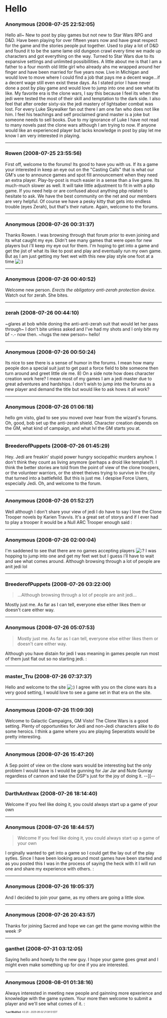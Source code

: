 # Hello

### **Anonymous** (2008-07-25 22:52:05)

Hello all~
New to post by play games but not new to Star Wars RPG and D&D. Have been playing for over fifteen years now and have great respect for the game and the stories people put together. Used to play a lot of D&D and found it to be the same lame old dungeon crawl every time we made up characters and got everything on the way. Turned to Star Wars due to its expansive settings and unlimited possibillities.
A little about me is that I am a father to a four month old little girl who already ahs me wrapped around her finger and have been married for five years now. Live in Michigan and would love to move where I could find a job that pays me a decent wage...if a decent wage still even exist these days.
As I stated prior I have never done a post by play game and would love to jump into one and see what its like. My favorite era is the clone wars, I say this because I feel its when the jedi were tested the most of their skill and temptation to the dark side. I also feel that after oreder sixty-six the jedi mastery of lightsaber combat was lost. For every Luke Skywalker fan out there I am one fan who does not like him. I feel his teachings and self proclaimed grand master is a joke but someone needs to sell books. Due to my ignorance of Luke I have not read to many novels past the clone wars although I am trying to now.
If anyone would like an experienced player but lacks knowledge in post by play let me know I am very interested in playing.

---

### **Rowen** (2008-07-25 23:55:56)

First off, welcome to the forums! Its good to have you with us.
If its a game your interested in keep an eye out on the "Casting Calls" that is what our GM's use to announce games and spot fill announcement when they need an extra player.
Play-by-post is much easier in a sense than a live game. Its much-much slower as well. It will take little adjustment to fit in with a pbp game. If you need help or are confused about anything pbp related to hesitate to ask.
We have the best community on the net and our members are very helpful. Of course we have a pesky kitty that gets into endless trouble (eyes Zerah), but that's their nature.
Again, welcome to the forums.

---

### **Anonymous** (2008-07-26 00:31:37)

Thanks Rowen. I was browsing through that forum prior to even joining and its what caught my eye. Didn't see many games that were open for new players but i'll keep my eye out for them. I'm hoping to get into a game and get the jist of what its like to post and play and eventually run my own game. But as I am just getting my feet wet with this new play style one foot at a time <!-- s:) -->![:)](https://i.ibb.co/8LPNcWCM/icon-e-smile.gif)<!-- s:) -->

---

### **Anonymous** (2008-07-26 00:40:52)

Welcome new person.
*Erects the obligatory anti-zerah protection device.* Watch out for zerah. She bites.

---

### **zerah** (2008-07-26 00:44:10)

~glares at bob while doning the anti-anti-zerah suit that would let her pass through~ I don't bite unless asked and I've had my shots and I only bite my bf -.- now then. ~hugs the new person~ hello!

---

### **Anonymous** (2008-07-26 00:50:24)

Its nice to see there is a sense of humor in the forums. I mean how many people don a special suit just to get past a force field to bite someone then turn around and greet little ole me. 8)
On a side note how does character creation work here? I mean most of my games I am a jedi master due to great adventures and hardships. I don't wish to jump into the forums as a new player and demand the title but would like to ask hows it all work?

---

### **Anonymous** (2008-07-26 01:06:18)

hello gm visto, glad to see you moved over hear from the wizard's forums.
Oh, good, bob set up the anti-zerah shield.
Character creation depends on the GM, what kind of campaign, and what lvl the GM starts you at.

---

### **BreederofPuppets** (2008-07-26 01:45:29)

Hey.
Jedi are freakin' stupid power hungry sociopathic murders anyhow. I don't think they count as living anymore (perhaps a droid like template?). I think the better stories are told from the point of view of the clone troopers, or the volunteer warriors, or the street theives trying to survive in the city that turned into a battlefeild.
But this is just me. I despise Force Users, especially Jedi.
Oh, and welcome to the forum.

---

### **Anonymous** (2008-07-26 01:52:27)

Well although I don't share your view of jedi I do have to say I love the Clone Trooper novels by Karien Travvis. It's a great set of storys and if I ever had to play a trooper it would be a Null ARC Trooper enough said :

---

### **Anonymous** (2008-07-26 02:00:04)

I'm saddened to see that there are no games accepting players <!-- s:? -->![:?](https://i.ibb.co/KcdH3QwT/icon-e-confused.gif)<!-- s:? --> I was hopping to jump into one and get my feet wet but I guess i'll have to wait and see what comes around. Although browsing through a lot of people are anit jedi lol

---

### **BreederofPuppets** (2008-07-26 03:22:00)

> &#8230;Although browsing through a lot of people are anit jedi&#8230;

Mostly just me. As far as I can tell, everyone else either likes them or doesn't care either way.

---

### **Anonymous** (2008-07-26 05:07:53)

> Mostly just me. As far as I can tell, everyone else either likes them or doesn&#39;t care either way.

Although you have distain for jedi I was meaning in games people run most of them just flat out so no starting jedi. :

---

### **master_Tru** (2008-07-26 07:37:37)

Hello and welcome to the site <!-- s:) -->![:)](https://i.ibb.co/8LPNcWCM/icon-e-smile.gif)<!-- s:) --> I agree with you on the clone wars its a very good setting, I would love to see a game set in that era on the site.

---

### **Anonymous** (2008-07-26 11:09:30)

Welcome to Galactic Campaigns, GM Visto!
The Clone Wars is a good setting. Plenty of opportunities for Jedi and non-Jedi characters alike to do some heroics.
I think a game where you are playing Seperatists would be pretty interesting.

---

### **Anonymous** (2008-07-26 15:47:20)

A Sep point of view on the clone wars would be interesting but the only problem I would have is I would be gunning for Jar Jar and Nute Gunray regardless of cannon and take the DSP's just for the joy of doing it. --][--

---

### **DarthAnthrax** (2008-07-26 18:14:40)

Welcome
If you feel like doing it, you could always start up a game of your own

---

### **Anonymous** (2008-07-26 18:44:57)

> Welcome
> If you feel like doing it, you could always start up a game of your own

I orginally wanted to get into a game so I could get the lay out of the play sytles. Since I have been looking around most games have been started and as you posted this I was in the process of saying the heck with it I will run one and share my experience with others. :

---

### **Anonymous** (2008-07-26 19:05:37)

And I decided to join your game, as my others are going a little slow.

---

### **Anonymous** (2008-07-26 20:43:57)

Thanks for joining Sacred and hope we can get the game moving within the week :P

---

### **ganthet** (2008-07-31 03:12:05)

Saying hello and howdy to the new guy. I hope your game goes great and I might even make something up for one if you are interested.

---

### **Anonymous** (2008-08-01 01:38:16)

Always interested in meeting new people and gainning more epxerience and knowledge with the game system. Your more then welcome to submit a player and we'll see what comes of it. :



<span style="font-size: 0.5em;">***Last Modified**: 4.0.28 - *2025-06-02 21:38:13 EDT*</span>